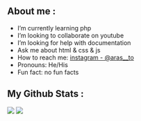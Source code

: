 

 ### <h2>About me :</h2>
-  I’m currently learning php
-  I’m looking to collaborate on youtube
-  I’m looking for help with documentation
-  Ask me about html & css & js
-  How to reach me: [instagram - @aras__to](https://www.instagram.com/aras__to/)
-  Pronouns: He/His
-  Fun fact: no fun facts

<h2>My Github Stats :</h2>
<img src="https://github-readme-stats.vercel.app/api?username=Aras-jn&&show_icons=true&title_color=7fff00&icon_color=9bddff&text_color=daf7dc&bg_color=151515">

<img src="https://github-readme-stats.vercel.app/api/top-langs/?username=Aras-jn&layout=compact&title_color=7fff00&icon_color=7fff00&text_color=9bddff&bg_color=151515" />

<h2></h2>



